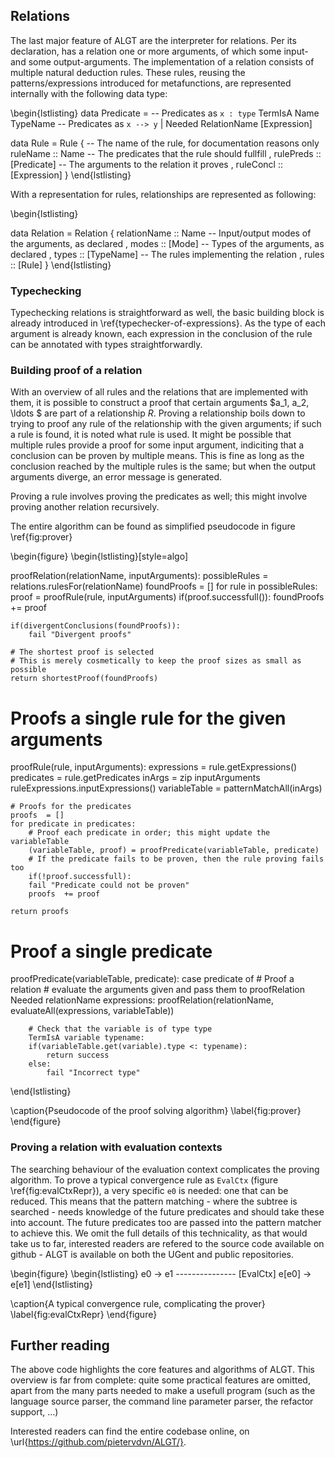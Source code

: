 
## Relations

The last major feature of ALGT are the interpreter for relations. Per its declaration, has a relation one or more arguments, of which some input- and some output-arguments. The implementation of a relation consists of multiple natural deduction rules. These rules, reusing the patterns/expressions introduced for metafunctions, are represented internally with the following data type:

\begin{lstlisting}
data Predicate	= 
	  -- Predicates as `x : type`
	  TermIsA Name TypeName
	  -- Predicates as `x --> y`
	| Needed RelationName [Expression]

data Rule	= Rule 
	{ -- The name of the rule, for documentation reasons only
	  ruleName 	:: Name
	  -- The predicates that the rule should fullfill
	, rulePreds 	:: [Predicate]
	  -- The arguments to the relation it proves
	, ruleConcl	:: [Expression]
	}
\end{lstlisting}

With a representation for rules, relationships are represented as following:

\begin{lstlisting}

data Relation = Relation
	{ relationName	:: Name
	-- Input/output modes of the arguments, as declared
	, modes		:: [Mode]
	-- Types of the arguments, as declared
	, types		:: [TypeName]
	-- The rules implementing the relation
	, rules		:: [Rule]
	}
\end{lstlisting}

### Typechecking

Typechecking relations is straightforward as well, the basic building block is already introduced in \ref{typechecker-of-expressions}. As the type of each argument is already known, each expression in the conclusion of the rule can be annotated with types straightforwardly.

### Building proof of a relation

With an overview of all rules and the relations that are implemented with them, it is possible to construct a proof that certain arguments $a_1, a_2, \ldots $ are part of a relationship $R$. Proving a relationship boils down to trying to proof any rule of the relationship with the given arguments; if such a rule is found, it is noted what rule is used. It might be possible that multiple rules provide a proof for some input argument, indiciting that a conclusion can be proven by multiple means. This is fine as long as the conclusion reached by the multiple rules is the same; but when the output arguments diverge, an error message is generated.

Proving a rule involves proving the predicates as well; this might involve proving another relation recursively.

The entire algorithm can be found as simplified pseudocode in figure \ref{fig:prover}

\begin{figure}
\begin{lstlisting}[style=algo]

proofRelation(relationName, inputArguments):
	possibleRules	= relations.rulesFor(relationName)
	foundProofs	= []
	for rule in possibleRules:
		proof	= proofRule(rule, inputArguments)
		if(proof.successfull()):
			foundProofs += proof
	
	if(divergentConclusions(foundProofs)):
		fail "Divergent proofs"

	# The shortest proof is selected
	# This is merely cosmetically to keep the proof sizes as small as possible
	return shortestProof(foundProofs)
	



# Proofs a single rule for the given arguments
proofRule(rule, inputArguments):
	expressions	= rule.getExpressions()
	predicates	= rule.getPredicates
	inArgs	= zip inputArguments ruleExpressions.inputExpressions()
	variableTable
		= patternMatchAll(inArgs)

	# Proofs for the predicates
	proofs	= []
	for predicate in predicates:
	    # Proof each predicate in order; this might update the variableTable
	    (variableTable, proof) = proofPredicate(variableTable, predicate)
	    # If the predicate fails to be proven, then the rule proving fails too
	    if(!proof.successfull):
		fail "Predicate could not be proven"
	    proofs	+= proof

	return proofs
	


# Proof a single predicate
proofPredicate(variableTable, predicate):
	case predicate of
	    # Proof a relation
	    # evaluate the arguments given and pass them to proofRelation
	    Needed relationName expressions:
		proofRelation(relationName,
			evaluateAll(expressions, variableTable))

	    # Check that the variable is of type type
	    TermIsA variable typename:
		if(variableTable.get(variable).type <: typename):
		    return success
		else:
		    fail "Incorrect type"
\end{lstlisting}

\caption{Pseudocode of the proof solving algorithm}
\label{fig:prover}
\end{figure}


### Proving a relation with evaluation contexts

The searching behaviour of the evaluation context complicates the proving algorithm. To prove a typical convergence rule as `EvalCtx` (figure \ref{fig:evalCtxRepr}), a very specific `e0` is needed: one that can be reduced. This means that the pattern matching - where the subtree is searched - needs knowledge of the future predicates and should take these into account. The future predicates too are passed into the pattern matcher to achieve this. We omit the full details of this technicality, as that would take us to far, interested readers are refered to the source code available on github - ALGT is available on both the UGent and public repositories.

\begin{figure}
\begin{lstlisting}
    e0 → e1
--------------- [EvalCtx]
 e[e0] → e[e1]
\end{lstlisting}


\caption{A typical convergence rule, complicating the prover}
\label{fig:evalCtxRepr}
\end{figure}




## Further reading

The above code highlights the core features and algorithms of ALGT. This overview is far from complete: quite some practical features are omitted, apart from the many parts needed to make a usefull program (such as the language source parser, the command line parameter parser, the refactor support, ...)

Interested readers can find the entire codebase online, on \url{https://github.com/pietervdvn/ALGT/}.














